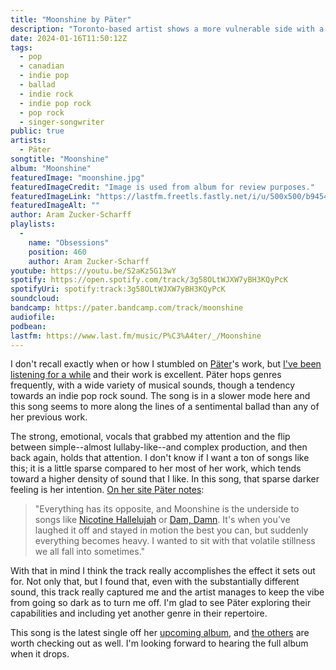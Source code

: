 ```yaml
---
title: "Moonshine by Päter"
description: "Toronto-based artist shows a more vulnerable side with a softer track"
date: 2024-01-16T11:50:12Z
tags:
  - pop
  - canadian
  - indie pop
  - ballad
  - indie rock
  - indie pop rock
  - pop rock
  - singer-songwriter
public: true
artists:
  - Päter
songtitle: "Moonshine"
album: "Moonshine"
featuredImage: "moonshine.jpg"
featuredImageCredit: "Image is used from album for review purposes."
featuredImageLink: "https://lastfm.freetls.fastly.net/i/u/500x500/b94544bfa4de70970ce341381b2297a3.jpg"
featuredImageAlt: ""
author: Aram Zucker-Scharff
playlists:
  -
    name: "Obsessions"
    position: 460
    author: Aram Zucker-Scharff
youtube: https://youtu.be/S2aKz5G13wY
spotify: https://open.spotify.com/track/3g58OLtWJXW7yBH3KQyPcK
spotifyUri: spotify:track:3g58OLtWJXW7yBH3KQyPcK
soundcloud:
bandcamp: https://pater.bandcamp.com/track/moonshine
audiofile:
podbean:
lastfm: https://www.last.fm/music/P%C3%A4ter/_/Moonshine
---
```


I don't recall exactly when or how I stumbled on [Päter](https://www.paterverse.com/)'s work, but [I've been listening for a while](/artist/pater/) and their work is excellent. Päter hops genres frequently, with a wide variety of musical sounds, though a tendency towards an indie pop rock sound.  The song is in a slower mode here and this song seems to more along the lines of a sentimental ballad than any of her previous work. 

The strong, emotional, vocals that grabbed my attention and the flip between simple--almost lullaby-like--and complex production, and then back again, holds that attention. I don't know if I want a ton of songs like this; it is a little sparse compared to her most of her work, which tends toward a higher density of sound that I like. In this song, that sparse darker feeling is her intention. [On her site Päter notes](https://www.paterverse.com/jfp): 

> "Everything has its opposite, and Moonshine is the underside to songs like [Nicotine Hallelujah](/songs/nicotine-hallelujah-by-pater/) or [Dam, Damn](/songs/dam-damn-by-pater/). It's when you’ve laughed it off and stayed in motion the best you can, but suddenly everything becomes heavy. I wanted to sit with that volatile stillness we all fall into sometimes."


With that in mind I think the track really accomplishes the effect it sets out for. Not only that, but I found that, even with the substantially different sound, this track really captured me and the artist manages to keep the vibe from going so dark as to turn me off. I'm glad to see Päter exploring their capabilities and including yet another genre in their repertoire.

This song is the latest single off her [upcoming album](https://www.paterverse.com/fourtoseven), and [the others](https://www.youtube.com/paterverse) are worth checking out as well. I'm looking forward to hearing the full album when it drops.
